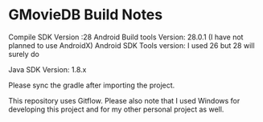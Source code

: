 # GMovieDB Build Notes


Compile SDK Version :28
Android Build tools Version: 28.0.1 (I have not planned to use AndroidX)
Android SDK Tools version: I used 26 but 28 will surely do

Java SDK Version: 1.8.x

Please sync the gradle after importing the project.

This repository uses Gitflow. Please also note that I used Windows for developing this project and for my other personal project as well.
